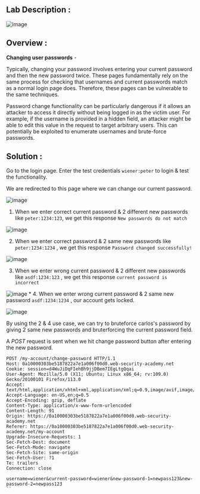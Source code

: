 ## Lab Description :

![image](https://github.com/sh3bu/Portswigger_labs/assets/67383098/e42366ed-c112-442f-b5cc-6e57398a6bc1)


## Overview :

**Changing user  passwords** -

 Typically, changing your password involves entering your current password and then the new password twice. These pages fundamentally rely on the same process for checking that usernames and current passwords match as a normal login page does. Therefore, these pages can be vulnerable to the same techniques.

Password change functionality can be particularly dangerous if it allows an attacker to access it directly without being logged in as the victim user. For example, if the username is provided in a hidden field, an attacker might be able to edit this value in the request to target arbitrary users. This can potentially be exploited to enumerate usernames and brute-force passwords. 

## Solution :

Go to  the login page. Enter the test credentials `wiener:peter` to login & test the functionality.

We are redirected to this page where we can change our  current password.

![image](https://github.com/sh3bu/Portswigger_labs/assets/67383098/67b3c142-6578-4376-af55-f1aeab9720c6)

1. When we enter correct current password & 2 different new passwords like  `peter:1234:123`, we get this response `New passwords do not match`

![image](https://github.com/sh3bu/Portswigger_labs/assets/67383098/a960e46f-9ff5-405e-862b-d44983a8d485)

2. When we enter correct password & 2 same new passwords like `peter:1234:1234` ,  we get this response `Password changed successfully!`

![image](https://github.com/sh3bu/Portswigger_labs/assets/67383098/238ade73-cac6-4d96-8cab-e5bb4c8f5af2)

3. When we enter wrong current password & 2 different new passwords like `asdf:1234:123` , we get this response `current password is incorrect`

![image](https://github.com/sh3bu/Portswigger_labs/assets/67383098/b733afe6-5681-49ee-be4f-b0f01379e801)
*
4. When we enter wrong current password  & 2 same new password `asdf:1234:1234` , our account gets locked.

![image](https://github.com/sh3bu/Portswigger_labs/assets/67383098/e4226fd1-8dda-4224-bc92-1471dd2f3597)


By using the 2 & 4 use case, we can try to bruteforce carlos's password by giving 2 same new passwords and bruterforcing the current password field.

A *POST* request is sent when we hit change password button after entering the new password.

```http
POST /my-account/change-password HTTP/1.1
Host: 0a10000303be5187822a7e1a006f00d0.web-security-academy.net
Cookie: session=d4WuJiDqFIehBh9jjDBem7IEgLtgQqai
User-Agent: Mozilla/5.0 (X11; Ubuntu; Linux x86_64; rv:109.0) Gecko/20100101 Firefox/113.0
Accept: text/html,application/xhtml+xml,application/xml;q=0.9,image/avif,image/webp,*/*;q=0.8
Accept-Language: en-US,en;q=0.5
Accept-Encoding: gzip, deflate
Content-Type: application/x-www-form-urlencoded
Content-Length: 91
Origin: https://0a10000303be5187822a7e1a006f00d0.web-security-academy.net
Referer: https://0a10000303be5187822a7e1a006f00d0.web-security-academy.net/my-account
Upgrade-Insecure-Requests: 1
Sec-Fetch-Dest: document
Sec-Fetch-Mode: navigate
Sec-Fetch-Site: same-origin
Sec-Fetch-User: ?1
Te: trailers
Connection: close

username=wiener&current-password=wiener&new-password-1=newpass123&new-password-2=newpass123
``
